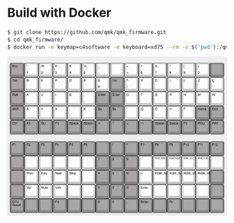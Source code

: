 # Build with Docker

```sh
$ git clone https://github.com/qmk/qmk_firmware.git
$ cd qmk_firmware/
$ docker run -e keymap=c4software -e keyboard=xd75 --rm -v $('pwd'):/qmk:rw edasque/qmk_firmware
```

![Layout](./keyboard-layout.png)